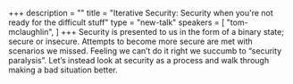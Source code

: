+++
description = ""
title = "Iterative Security: Security when you're not ready for the difficult stuff"
type = "new-talk"
speakers = [
        "tom-mclaughlin",
]
+++
Security is presented to us in the form of a binary state; secure or insecure. Attempts to become more secure are met with scenarios we missed. Feeling we can’t do it right we succumb to “security paralysis”. Let’s instead look at security as a process and walk through making a bad situation better.